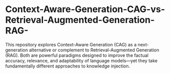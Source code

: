 # Context-Aware-Generation-CAG-vs-Retrieval-Augmented-Generation-RAG-
This repository explores Context-Aware Generation (CAG) as a next-generation alternative or complement to Retrieval-Augmented Generation (RAG). Both are powerful paradigms designed to improve the factual accuracy, relevance, and adaptability of language models—yet they take fundamentally different approaches to knowledge injection.
